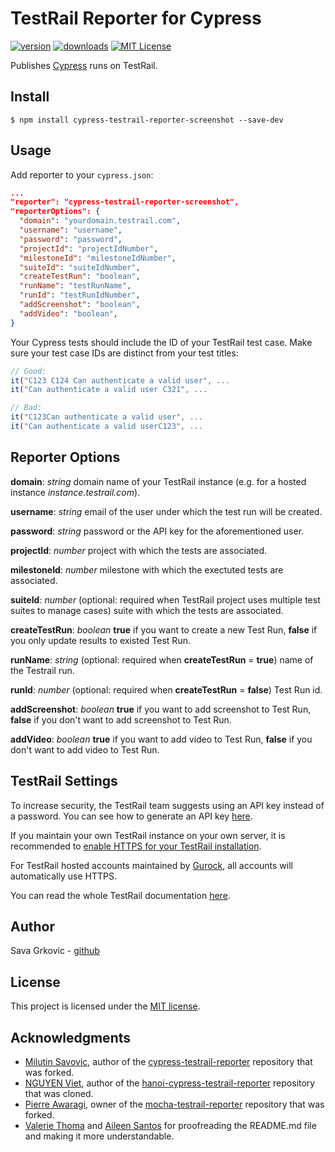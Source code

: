 # TestRail Reporter for Cypress

[![version](https://img.shields.io/npm/v/cypress-testrail-reporter.svg)](https://www.npmjs.com/package/cypress-testrail-reporter)
[![downloads](https://img.shields.io/npm/dt/cypress-testrail-reporter.svg)](https://www.npmjs.com/package/cypress-testrail-reporter)
[![MIT License](https://img.shields.io/github/license/Vivify-Ideas/cypress-testrail-reporter.svg)](https://github.com/Vivify-Ideas/cypress-testrail-reporter/blob/master/LICENSE.md)

Publishes [Cypress](https://www.cypress.io/) runs on TestRail.

## Install

```shell
$ npm install cypress-testrail-reporter-screenshot --save-dev
```

## Usage

Add reporter to your `cypress.json`:

```json
...
"reporter": "cypress-testrail-reporter-screenshot",
"reporterOptions": {
  "domain": "yourdomain.testrail.com",
  "username": "username",
  "password": "password",
  "projectId": "projectIdNumber",
  "milestoneId": "milestoneIdNumber",
  "suiteId": "suiteIdNumber",
  "createTestRun": "boolean",
  "runName": "testRunName",
  "runId": "testRunIdNumber",
  "addScreenshot": "boolean",
  "addVideo": "boolean",
}
```

Your Cypress tests should include the ID of your TestRail test case. Make sure your test case IDs are distinct from your test titles:

```Javascript
// Good:
it("C123 C124 Can authenticate a valid user", ...
it("Can authenticate a valid user C321", ...

// Bad:
it("C123Can authenticate a valid user", ...
it("Can authenticate a valid userC123", ...
```

## Reporter Options

**domain**: _string_ domain name of your TestRail instance (e.g. for a hosted instance _instance.testrail.com_).

**username**: _string_ email of the user under which the test run will be created.

**password**: _string_ password or the API key for the aforementioned user.

**projectId**: _number_ project with which the tests are associated.

**milestoneId**: _number_ milestone with which the exectuted tests are associated.

**suiteId**: _number_ (optional: required when TestRail project uses multiple test suites to manage cases) suite with which the tests are associated.

**createTestRun**: _boolean_ **true** if you want to create a new Test Run, **false** if you only update results to existed Test Run.

**runName**: _string_ (optional: required when **createTestRun** = **true**) name of the Testrail run.

**runId**: _number_ (optional: required when **createTestRun** = **false**) Test Run id.

**addScreenshot**: _boolean_ **true** if you want to add screenshot to Test Run, **false** if you don't want to add screenshot to Test Run.

**addVideo**: _boolean_ **true** if you want to add video to Test Run, **false** if you don't want to add video to Test Run.

## TestRail Settings

To increase security, the TestRail team suggests using an API key instead of a password. You can see how to generate an API key [here](http://docs.gurock.com/testrail-api2/accessing#username_and_api_key).

If you maintain your own TestRail instance on your own server, it is recommended to [enable HTTPS for your TestRail installation](http://docs.gurock.com/testrail-admin/admin-securing#using_https).

For TestRail hosted accounts maintained by [Gurock](http://www.gurock.com/), all accounts will automatically use HTTPS.

You can read the whole TestRail documentation [here](http://docs.gurock.com/).

## Author

Sava Grkovic - [github](https://github.com/savagrk)

## License

This project is licensed under the [MIT license](/LICENSE.md).

## Acknowledgments

* [Milutin Savovic](https://github.com/mickosav), author of the [cypress-testrail-reporter](https://github.com/Vivify-Ideas/cypress-testrail-reporter) repository that was forked.
* [NGUYEN Viet](https://github.com/vietnq254), author of the [hanoi-cypress-testrail-reporter](https://github.com/vietnq254/hanoi-cypress-testrail-reporter) repository that was cloned.
* [Pierre Awaragi](https://github.com/awaragi), owner of the [mocha-testrail-reporter](https://github.com/awaragi/mocha-testrail-reporter) repository that was forked.
* [Valerie Thoma](https://github.com/ValerieThoma) and [Aileen Santos](https://github.com/asantos3026) for proofreading the README.md file and making it more understandable.
